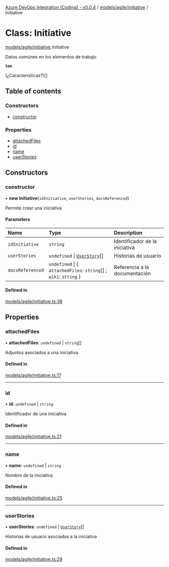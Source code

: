 [Azure DevOps Integration (Coding) - v0.0.4](../README.md) / [models/agile/initiative](../modules/models_agile_initiative.md) / Initiative

# Class: Initiative

[models/agile/initiative](../modules/models_agile_initiative.md).Initiative

Datos comúnes en los elementos de trabajo

**`See`**

(¿Características?)[]

## Table of contents

### Constructors

- [constructor](models_agile_initiative.Initiative.md#constructor)

### Properties

- [attachedFiles](models_agile_initiative.Initiative.md#attachedfiles)
- [id](models_agile_initiative.Initiative.md#id)
- [name](models_agile_initiative.Initiative.md#name)
- [userStories](models_agile_initiative.Initiative.md#userstories)

## Constructors

### constructor

• **new Initiative**(`idInitiative`, `userStories`, `docsReferenced`)

Permite crear una iniciativa

#### Parameters

| Name | Type | Description |
| :------ | :------ | :------ |
| `idInitiative` | `string` | Identificador de la iniciativa |
| `userStories` | `undefined` \| [`UserStory`](models_agile_userStory.UserStory.md)[] | Historias de usuario |
| `docsReferenced` | `undefined` \| { `attachedFiles`: `string`[] ; `wiki`: `string`  } | Referencia a la documentación |

#### Defined in

[models/agile/initiative.ts:38](https://github.com/jeysgar1/azure-devops-api-kms/blob/65a7ab4/src/models/agile/initiative.ts#L38)

## Properties

### attachedFiles

• **attachedFiles**: `undefined` \| `string`[]

Adjuntos asociados a una iniciativa

#### Defined in

[models/agile/initiative.ts:17](https://github.com/jeysgar1/azure-devops-api-kms/blob/65a7ab4/src/models/agile/initiative.ts#L17)

___

### id

• **id**: `undefined` \| `string`

Identificador de una iniciativa

#### Defined in

[models/agile/initiative.ts:21](https://github.com/jeysgar1/azure-devops-api-kms/blob/65a7ab4/src/models/agile/initiative.ts#L21)

___

### name

• **name**: `undefined` \| `string`

Nombre de la iniciativa

#### Defined in

[models/agile/initiative.ts:25](https://github.com/jeysgar1/azure-devops-api-kms/blob/65a7ab4/src/models/agile/initiative.ts#L25)

___

### userStories

• **userStories**: `undefined` \| [`UserStory`](models_agile_userStory.UserStory.md)[]

Historias de usuario asociadas a la iniciativa

#### Defined in

[models/agile/initiative.ts:29](https://github.com/jeysgar1/azure-devops-api-kms/blob/65a7ab4/src/models/agile/initiative.ts#L29)
